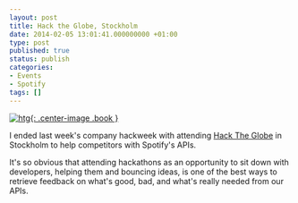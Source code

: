 ```yaml
---
layout: post
title: Hack the Globe, Stockholm
date: 2014-02-05 13:01:41.000000000 +01:00
type: post
published: true
status: publish
categories:
- Events
- Spotify
tags: []
---
```

[![htg](https://pbs.twimg.com/profile_images/378800000332093689/a38aed42e67d58bb3b44ef7b846b3332_400x400.jpeg){: .center-image .book }](http://www.hacktheglobe.org/ "http://www.hacktheglobe.org/")

I ended last week's company hackweek with attending [Hack The Globe](http://www.hacktheglobe.org/ "http://www.hacktheglobe.org/") in Stockholm to help competitors with Spotify's APIs.

It's so obvious that attending hackathons as an opportunity to sit down with developers, helping them and bouncing ideas, is one of the best ways to retrieve feedback on what's good, bad, and what's really needed from our APIs.
